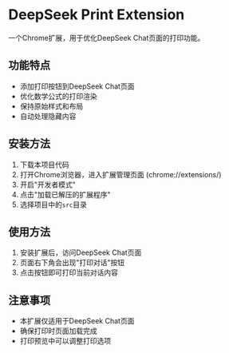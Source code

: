 # DeepSeek Print Extension

一个Chrome扩展，用于优化DeepSeek Chat页面的打印功能。

## 功能特点

- 添加打印按钮到DeepSeek Chat页面
- 优化数学公式的打印渲染
- 保持原始样式和布局
- 自动处理隐藏内容

## 安装方法

1. 下载本项目代码
2. 打开Chrome浏览器，进入扩展管理页面 (chrome://extensions/)
3. 开启"开发者模式"
4. 点击"加载已解压的扩展程序"
5. 选择项目中的`src`目录

## 使用方法

1. 安装扩展后，访问DeepSeek Chat页面
2. 页面右下角会出现"打印对话"按钮
3. 点击按钮即可打印当前对话内容

## 注意事项

- 本扩展仅适用于DeepSeek Chat页面
- 确保打印时页面加载完成
- 打印预览中可以调整打印选项 